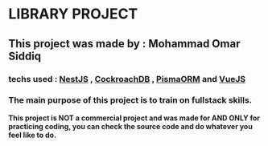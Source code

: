 # LIBRARY PROJECT

## This project was made by : Mohammad Omar Siddiq

### techs used : [NestJS](https://nestjs.com/) , [CockroachDB](https://www.cockroachlabs.com/) , [PismaORM](https://www.prisma.io/) and [VueJS](https://vuejs.org/)

### The main purpose of this project is to train on fullstack skills.

**This project is NOT a commercial project and was made for AND ONLY for practicing coding, you can check the source code and do whatever you feel like to do.**
